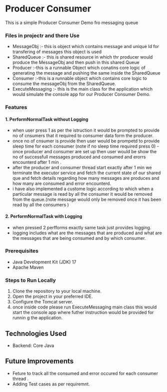 
# Producer Consumer

This is a simple Producer Consumer Demo fro messaging queue 

### Files in projectr and there Use
- MessageObj :- this is object which contains message and unique Id for transfering of messages this object is used
- SharedQueue :- this is shared resource in which thr producer would produce the MessageObj and then push in this shared Queue
- Producer :-this is a runnable Object which conatins core logic of generating the message and pushing the same inside the SharedQueue
- Consumer :-this is a runnable object which contains core logic to consume the messageObj from the SharedQueue.
- ExecuteMessaging :- this is the main class for the application which would simulate the console app for our Producer Consumer Demo.   

### Features

#### 1. PerformNormalTask without Logging  
- when user press 1 as per the istruction it would be prompted to provide no of cnsumers that it required to consumer data form the producer.
- once no of cnsumer is provide then user would be prompetd to provide sleep time for each consumer (note if no sleep time required press 0)
-once producer and consumer are set up then user would be show the no of successfull messages produced and consumed and erorrs encounterd after 1 min .
- after the producer and consumer thread start exactly after 1 min we terminate the executor service and fetch the current state of our shared que and fetch details regarding how many messages are produces and how many are consumed and error encounterd.
- i have also implemented a custome logic according to which when a particular message is read by all the consumer it would be removed from the queue.(note message would only be removed once it has been read by all the consumers )

#### 2. PerformNormalTask with Logging
- when pressed 2  perfforms exactly same task just provides logging.
- logging includes what are the messages that are produced and what are the messages that are being consumed and by which consumer.

### Prerequisites
- Java Development Kit (JDK) 17
- Apache Maven


### Steps to Run Locally
 1. Clone the repository to your local machine.
 2. Open the project in your preferred IDE.
 3. Configure the Tomcat server.
 4. once inside code please run ExecuteMessaging main class this would start the console app where futher instruction would be provided for runnin g the application.

## Technologies Used
- Backend: Core Java

## Future Improvements
- Feture to track all the consumed and error occured for each consumer thread .
- Adding Test cases as per requiremnt.



